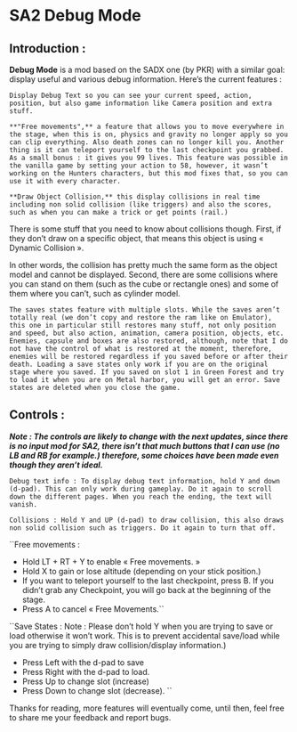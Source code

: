 # SA2 Debug Mode

## Introduction :

**Debug Mode** is a mod based on the SADX one (by PKR) with a similar goal: display useful and
various debug information. Here’s the current features :

``Display Debug Text so you can see your current speed, action, position, but also
game information like Camera position and extra stuff.``

``**"Free movements",** a feature that allows you to move everywhere in the stage,
when this is on, physics and gravity no longer apply so you can clip everything. Also
death zones can no longer kill you. Another thing is it can teleport yourself to the last
checkpoint you grabbed. As a small bonus : it gives you 99 lives. This feature was
possible in the vanilla game by setting your action to 58, however, it wasn’t working
on the Hunters characters, but this mod fixes that, so you can use it with every
character.``

``**Draw Object Collision,** this display collisions in real time including non solid collision (like
triggers) and also the scores, such as when you can make a trick or get points (rail.)``

There is some stuff that you need to know about collisions though. First, if they don’t
draw on a specific object, that means this object is using « Dynamic Collision ».

In other words, the collision has pretty much the same form as the object model and
cannot be displayed. Second, there are some collisions where you can stand on them
(such as the cube or rectangle ones) and some of them where you can’t, such as cylinder
model.

``The saves states feature with multiple slots. While the saves aren’t totally real (we
don’t copy and restore the ram like on Emulator), this one in particular still restores
many stuff, not only position and speed, but also action, animation, camera position,
objects, etc. Enemies, capsule and boxes are also restored, although, note that I do
not have the control of what is restored at the moment, therefore, enemies will be
restored regardless if you saved before or after their death. Loading a save states
only work if you are on the original stage where you saved. If you saved on slot 1 in
Green Forest and try to load it when you are on Metal harbor, you will get an error.
Save states are deleted when you close the game.``

## Controls :

**_Note : The controls are likely to change with the next updates, since there is no input mod
for SA2, there isn’t that much buttons that I can use (no LB and RB for example.) therefore,
some choices have been made even though they aren’t ideal._**

``Debug text info :
To display debug text information, hold Y and down (d-pad). This can only work
during gameplay. Do it again to scroll down the different pages. When you reach the
ending, the text will vanish.``

``Collisions :
Hold Y and UP (d-pad) to draw collision, this also draws non solid collision such as
triggers. Do it again to turn that off.``

``Free movements :
- Hold LT + RT + Y to enable « Free movements. »
- Hold X to gain or lose altitude (depending on your stick position.)
- If you want to teleport yourself to the last checkpoint, press B. If you didn’t grab any Checkpoint, you will go back at the beginning of the stage.
- Press A to cancel « Free Movements.``


``Save States :
Note : Please don’t hold Y when you are trying to save or load otherwise it won’t
work. This is to prevent accidental save/load while you are trying to simply draw
collision/display information.)
- Press Left with the d-pad to save
- Press Right with the d-pad to load.
- Press Up to change slot (increase)
- Press Down to change slot (decrease).
``

Thanks for reading, more features will eventually come, until then, feel free to share me
your feedback and report bugs.


